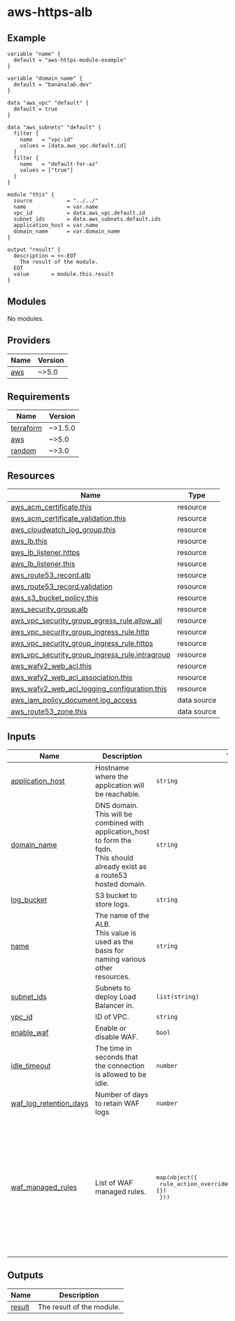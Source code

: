 # aws-https-alb

<!-- BEGINNING OF PRE-COMMIT-TERRAFORM DOCS HOOK -->

<!-- This will become the header in README.md
     Add a description of the module here.
     Do not include Variable or Output descriptions. -->

## Example

```hcl
variable "name" {
  default = "aws-https-module-example"
}

variable "domain_name" {
  default = "bananalab.dev"
}

data "aws_vpc" "default" {
  default = true
}

data "aws_subnets" "default" {
  filter {
    name   = "vpc-id"
    values = [data.aws_vpc.default.id]
  }
  filter {
    name   = "default-for-az"
    values = ["true"]
  }
}

module "this" {
  source           = "../../"
  name             = var.name
  vpc_id           = data.aws_vpc.default.id
  subnet_ids       = data.aws_subnets.default.ids
  application_host = var.name
  domain_name      = var.domain_name
}

output "result" {
  description = <<-EOT
    The result of the module.
  EOT
  value       = module.this.result
}
```
<!-- markdownlint-disable -->

## Modules

No modules.

## Providers

| Name | Version |
|------|---------|
| <a name="provider_aws"></a> [aws](#provider\_aws) | ~>5.0 |

## Requirements

| Name | Version |
|------|---------|
| <a name="requirement_terraform"></a> [terraform](#requirement\_terraform) | ~>1.5.0 |
| <a name="requirement_aws"></a> [aws](#requirement\_aws) | ~>5.0 |
| <a name="requirement_random"></a> [random](#requirement\_random) | ~>3.0 |

## Resources

| Name | Type |
|------|------|
| [aws_acm_certificate.this](https://registry.terraform.io/providers/hashicorp/aws/latest/docs/resources/acm_certificate) | resource |
| [aws_acm_certificate_validation.this](https://registry.terraform.io/providers/hashicorp/aws/latest/docs/resources/acm_certificate_validation) | resource |
| [aws_cloudwatch_log_group.this](https://registry.terraform.io/providers/hashicorp/aws/latest/docs/resources/cloudwatch_log_group) | resource |
| [aws_lb.this](https://registry.terraform.io/providers/hashicorp/aws/latest/docs/resources/lb) | resource |
| [aws_lb_listener.https](https://registry.terraform.io/providers/hashicorp/aws/latest/docs/resources/lb_listener) | resource |
| [aws_lb_listener.this](https://registry.terraform.io/providers/hashicorp/aws/latest/docs/resources/lb_listener) | resource |
| [aws_route53_record.alb](https://registry.terraform.io/providers/hashicorp/aws/latest/docs/resources/route53_record) | resource |
| [aws_route53_record.validation](https://registry.terraform.io/providers/hashicorp/aws/latest/docs/resources/route53_record) | resource |
| [aws_s3_bucket_policy.this](https://registry.terraform.io/providers/hashicorp/aws/latest/docs/resources/s3_bucket_policy) | resource |
| [aws_security_group.alb](https://registry.terraform.io/providers/hashicorp/aws/latest/docs/resources/security_group) | resource |
| [aws_vpc_security_group_egress_rule.allow_all](https://registry.terraform.io/providers/hashicorp/aws/latest/docs/resources/vpc_security_group_egress_rule) | resource |
| [aws_vpc_security_group_ingress_rule.http](https://registry.terraform.io/providers/hashicorp/aws/latest/docs/resources/vpc_security_group_ingress_rule) | resource |
| [aws_vpc_security_group_ingress_rule.https](https://registry.terraform.io/providers/hashicorp/aws/latest/docs/resources/vpc_security_group_ingress_rule) | resource |
| [aws_vpc_security_group_ingress_rule.intragroup](https://registry.terraform.io/providers/hashicorp/aws/latest/docs/resources/vpc_security_group_ingress_rule) | resource |
| [aws_wafv2_web_acl.this](https://registry.terraform.io/providers/hashicorp/aws/latest/docs/resources/wafv2_web_acl) | resource |
| [aws_wafv2_web_acl_association.this](https://registry.terraform.io/providers/hashicorp/aws/latest/docs/resources/wafv2_web_acl_association) | resource |
| [aws_wafv2_web_acl_logging_configuration.this](https://registry.terraform.io/providers/hashicorp/aws/latest/docs/resources/wafv2_web_acl_logging_configuration) | resource |
| [aws_iam_policy_document.log_access](https://registry.terraform.io/providers/hashicorp/aws/latest/docs/data-sources/iam_policy_document) | data source |
| [aws_route53_zone.this](https://registry.terraform.io/providers/hashicorp/aws/latest/docs/data-sources/route53_zone) | data source |

## Inputs

| Name | Description | Type | Default | Required |
|------|-------------|------|---------|:--------:|
| <a name="input_application_host"></a> [application\_host](#input\_application\_host) | Hostname where the application will be reachable. | `string` | n/a | yes |
| <a name="input_domain_name"></a> [domain\_name](#input\_domain\_name) | DNS domain.<br>This will be combined with application\_host to form the fqdn.<br>This should already exist as a route53 hosted domain. | `string` | n/a | yes |
| <a name="input_log_bucket"></a> [log\_bucket](#input\_log\_bucket) | S3 bucket to store logs. | `string` | n/a | yes |
| <a name="input_name"></a> [name](#input\_name) | The name of the ALB.<br>This value is used as the basis for naming various other resources. | `string` | n/a | yes |
| <a name="input_subnet_ids"></a> [subnet\_ids](#input\_subnet\_ids) | Subnets to deploy Load Balancer in. | `list(string)` | n/a | yes |
| <a name="input_vpc_id"></a> [vpc\_id](#input\_vpc\_id) | ID of VPC. | `string` | n/a | yes |
| <a name="input_enable_waf"></a> [enable\_waf](#input\_enable\_waf) | Enable or disable WAF. | `bool` | `true` | no |
| <a name="input_idle_timeout"></a> [idle\_timeout](#input\_idle\_timeout) | The time in seconds that the connection is allowed to be idle. | `number` | `600` | no |
| <a name="input_waf_log_retention_days"></a> [waf\_log\_retention\_days](#input\_waf\_log\_retention\_days) | Number of days to retain WAF logs | `number` | `90` | no |
| <a name="input_waf_managed_rules"></a> [waf\_managed\_rules](#input\_waf\_managed\_rules) | List of WAF managed rules. | <pre>map(object({<br>    rule_action_overrides = optional(map(string), {})<br>  }))</pre> | <pre>{<br>  "AWSManagedRulesAmazonIpReputationList": {},<br>  "AWSManagedRulesAnonymousIpList": {},<br>  "AWSManagedRulesCommonRuleSet": {<br>    "rule_action_overrides": {<br>      "SizeRestrictions_BODY": "allow"<br>    }<br>  },<br>  "AWSManagedRulesKnownBadInputsRuleSet": {},<br>  "AWSManagedRulesLinuxRuleSet": {},<br>  "AWSManagedRulesPHPRuleSet": {},<br>  "AWSManagedRulesSQLiRuleSet": {}<br>}</pre> | no |

## Outputs

| Name | Description |
|------|-------------|
| <a name="output_result"></a> [result](#output\_result) | The result of the module. |


<!-- END OF PRE-COMMIT-TERRAFORM DOCS HOOK -->
